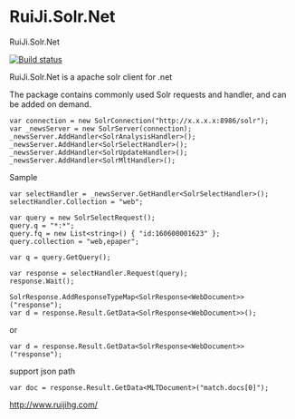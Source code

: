 # RuiJi.Solr.Net
RuiJi.Solr.Net

[![Build status](https://ci.appveyor.com/api/projects/status/q6y0jgq45p0ie5pa/branch/master?svg=true)](https://ci.appveyor.com/project/zhupingqi/ruiji-solr-net/branch/master)

RuiJi.Solr.Net is a apache solr client for .net

The package contains commonly used Solr requests and handler, and can be added on demand.

    var connection = new SolrConnection("http://x.x.x.x:8986/solr");
    var _newsServer = new SolrServer(connection);
    _newsServer.AddHandler<SolrAnalysisHandler>();
    _newsServer.AddHandler<SolrSelectHandler>();
    _newsServer.AddHandler<SolrUpdateHandler>();
    _newsServer.AddHandler<SolrMltHandler>();

Sample

    var selectHandler = _newsServer.GetHandler<SolrSelectHandler>();
    selectHandler.Collection = "web";

    var query = new SolrSelectRequest();
    query.q = "*:*";
    query.fq = new List<string>() { "id:160600001623" };
    query.collection = "web,epaper";

    var q = query.GetQuery();

    var response = selectHandler.Request(query);
    response.Wait();

    SolrResponse.AddResponseTypeMap<SolrResponse<WebDocument>>("response");
    var d = response.Result.GetData<SolrResponse<WebDocument>>();

or
    
    var d = response.Result.GetData<SolrResponse<WebDocument>>("response");
    
support json path

    var doc = response.Result.GetData<MLTDocument>("match.docs[0]");

http://www.ruijihg.com/